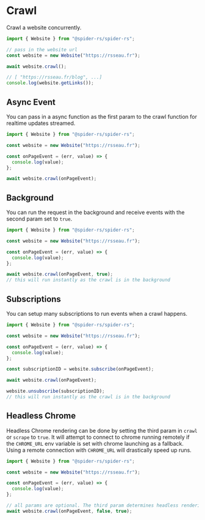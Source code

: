# Crawl

Crawl a website concurrently.

```ts
import { Website } from "@spider-rs/spider-rs";

// pass in the website url
const website = new Website("https://rsseau.fr");

await website.crawl();

// [ "https://rsseau.fr/blog", ...]
console.log(website.getLinks());
```

## Async Event

You can pass in a async function as the first param to the crawl function for realtime updates streamed.

```ts
import { Website } from "@spider-rs/spider-rs";

const website = new Website("https://rsseau.fr");

const onPageEvent = (err, value) => {
  console.log(value);
};

await website.crawl(onPageEvent);
```

## Background

You can run the request in the background and receive events with the second param set to `true`.

```ts
import { Website } from "@spider-rs/spider-rs";

const website = new Website("https://rsseau.fr");

const onPageEvent = (err, value) => {
  console.log(value);
};

await website.crawl(onPageEvent, true);
// this will run instantly as the crawl is in the background
```

## Subscriptions

You can setup many subscriptions to run events when a crawl happens.

```ts
import { Website } from "@spider-rs/spider-rs";

const website = new Website("https://rsseau.fr");

const onPageEvent = (err, value) => {
  console.log(value);
};

const subscriptionID = website.subscribe(onPageEvent);

await website.crawl(onPageEvent);

website.unsubscribe(subscriptionID);
// this will run instantly as the crawl is in the background
```

## Headless Chrome

Headless Chrome rendering can be done by setting the third param in `crawl` or `scrape` to `true`. 
It will attempt to connect to chrome running remotely if the `CHROME_URL` env variable is set with chrome launching as a fallback. Using a remote connection with `CHROME_URL` will 
drastically speed up runs. 

```ts
import { Website } from "@spider-rs/spider-rs";

const website = new Website("https://rsseau.fr");

const onPageEvent = (err, value) => {
  console.log(value);
};

// all params are optional. The third param determines headless rendering.
await website.crawl(onPageEvent, false, true);
```
